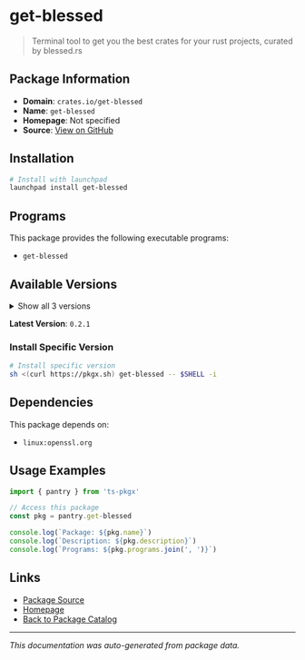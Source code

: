# get-blessed

> Terminal tool to get you the best crates for your rust projects, curated by blessed.rs

## Package Information

- **Domain**: `crates.io/get-blessed`
- **Name**: `get-blessed`
- **Homepage**: Not specified
- **Source**: [View on GitHub](https://github.com/pkgxdev/pantry/tree/main/projects/crates.io/get-blessed/package.yml)

## Installation

```bash
# Install with launchpad
launchpad install get-blessed
```

## Programs

This package provides the following executable programs:

- `get-blessed`

## Available Versions

<details>
<summary>Show all 3 versions</summary>

- `0.2.1`, `0.2.0`, `0.1.3`

</details>

**Latest Version**: `0.2.1`

### Install Specific Version

```bash
# Install specific version
sh <(curl https://pkgx.sh) get-blessed -- $SHELL -i
```

## Dependencies

This package depends on:

- `linux:openssl.org`

## Usage Examples

```typescript
import { pantry } from 'ts-pkgx'

// Access this package
const pkg = pantry.get-blessed

console.log(`Package: ${pkg.name}`)
console.log(`Description: ${pkg.description}`)
console.log(`Programs: ${pkg.programs.join(', ')}`)
```

## Links

- [Package Source](https://github.com/pkgxdev/pantry/tree/main/projects/crates.io/get-blessed/package.yml)
- [Homepage](#)
- [Back to Package Catalog](../../../package-catalog.md)

---

*This documentation was auto-generated from package data.*
